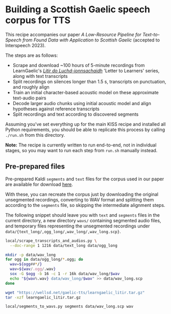 # Building a Scottish Gaelic speech corpus for TTS

This recipe accompanies our paper _A Low-Resource Pipeline for Text-to-Speech
from Found Data with Application to Scottish Gaelic_ (accepted to Interspeech
2023).

The steps are as follows:

- Scrape and download ~100 hours of 5-minute recordings from LearnGaelic's
  [_Litir do Luchd-ionnsachaidh_](https://learngaelic.scot/litir) 'Letter to
  Learners' series, along with text transcripts
- Split recordings on silences longer than 1.5 s, transcripts on punctuation,
  and roughly align
- Train an initial character-based acoustic model on these approximate
  text-audio pairs
- Decode larger audio chunks using initial acoustic model and align hypotheses
  against reference transcripts
- Split recordings and text according to discovered segments

Assuming you've set everything up for the main KISS recipe and installed all
Python requirements, you should be able to replicate this process by calling
`./run.sh` from this directory.

**Note:** The recipe is currently written to run end-to-end, not in individual
stages, so you may want to run each step from `run.sh` manually instead.

## Pre-prepared files

Pre-prepared Kaldi `segments` and `text` files for the corpus used in our paper
are available for download [here](https://wellsd.net/gaelic-tts/learngaelic_litir.tar.gz).

With these, you can recreate the corpus just by downloading the original
unsegmented recordings, converting to WAV format and splitting them according
to the `segments` file, so skipping the intermediate alignment steps.

The following snippet should leave you with `text` and `segments` files in the
current directory, a new directory `wavs/` containing segmented audio files,
and temporary files representing the unsegmented recordings under
`data/{text_long/,ogg_long/,wav_long/,wav_long.scp}`.

```sh
local/scrape_transcripts_and_audios.py \
  --doc-range 1 1216 data/text_long data/ogg_long

mkdir -p data/wav_long
for ogg in data/ogg_long/*.ogg; do
  wav=${ogg##*/}
  wav=${wav/.ogg/.wav}
  sox -G $ogg -b 16 -c 1 -r 16k data/wav_long/$wav
  echo "${wav%.wav} data/wav_long/$wav" >> data/wav_long.scp
done

wget "https://wellsd.net/gaelic-tts/learngaelic_litir.tar.gz"
tar -xzf learngaelic_litir.tar.gz

local/segments_to_wavs.py segments data/wav_long.scp wav
```
